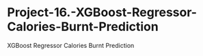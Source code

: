 # Project-16.-XGBoost-Regressor-Calories-Burnt-Prediction
XGBoost Regressor Calories Burnt Prediction
